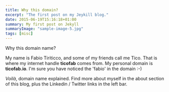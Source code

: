 ```yaml
---
title: Why this domain?
excerpt: "The first post on my Jeykill blog."
date: 2015-06-19T15:16:18+01:00
summary: My first post on Jekyll
summaryImage: "sample-image-5.jpg"
tags: [misc]
---
```


Why this domain name?

My name is Fabio Tiriticco, and some of my friends call me Tico. That is where my internet handle **ticofab** comes from. My personal domain is **ticofab.io**. I'm sure you have noticed the 'fabio' in the domain :-)

*Voilà*, domain name explained. Find more about myself in the about section of this blog, plus the Linkedin / Twitter links in the left bar.